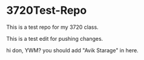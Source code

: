 # 3720Test-Repo
This is a test repo for my 3720 class. 

This is a test edit for pushing changes. 

hi don, YWM? you should add "Avik Starage" in here.
